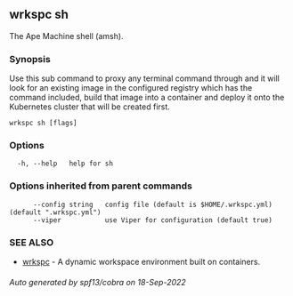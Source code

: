 ## wrkspc sh

The Ape Machine shell (amsh).

### Synopsis


Use this sub command to proxy any terminal command through and it will
look for an existing image in the configured registry which has the command
included, build that image into a container and deploy it onto the
Kubernetes cluster that will be created first.


```
wrkspc sh [flags]
```

### Options

```
  -h, --help   help for sh
```

### Options inherited from parent commands

```
      --config string   config file (default is $HOME/.wrkspc.yml) (default ".wrkspc.yml")
      --viper           use Viper for configuration (default true)
```

### SEE ALSO

* [wrkspc](wrkspc.md)	 - A dynamic workspace environment built on containers.

###### Auto generated by spf13/cobra on 18-Sep-2022
